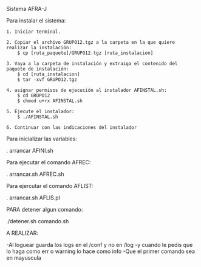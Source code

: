 Sistema AFRA-J

Para instalar el sistema:
	
	1. Iniciar terminal.
	
	2. Copiar el archivo GRUPO12.tgz a la carpeta en la que quiere realizar la instalación:
		$ cp [ruta_paquete]/GRUPO12.tgz [ruta_instalacion]

	3. Vaya a la carpeta de instalación y extraiga el contenido del paquete de instalación:
		$ cd [ruta_instalacion]
		$ tar -xvf GRUPO12.tgz

	4. asignar permisos de ejecución al instalador AFINSTAL.sh:
		$ cd GRUPO12
		$ chmod u+rx AFINSTAL.sh

	5. Ejecute el instalador:
		$ ./AFINSTAL.sh

	6. Continuar con las indicaciones del instalador

Para inicializar las variables:

. arrancar AFINI.sh

Para ejecutar el comando AFREC:

. arrancar.sh AFREC.sh

Para ejercutar el comando AFLIST:

. arrancar.sh AFLIS.pl


PARA detener algun comando:

./detener.sh comando.sh


A REALIZAR:

-Al loguear guarda los logs en el /conf y no en /log
-y cuando le pedis que lo haga como err o warning lo hace como info
-Que el primer comando sea en mayuscula
